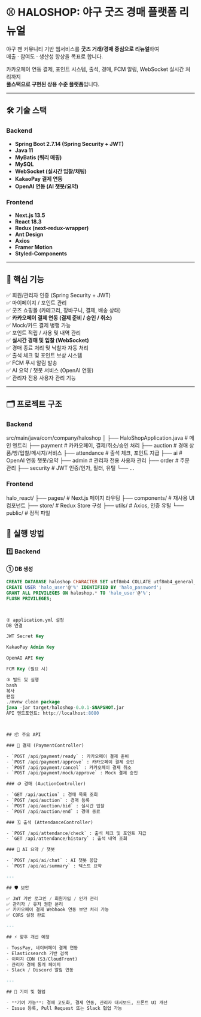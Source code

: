 # ⚾ HALOSHOP: 야구 굿즈 경매 플랫폼 리뉴얼

야구 팬 커뮤니티 기반 웹서비스를 **굿즈 거래/경매 중심으로 리뉴얼**하여  
매출 · 참여도 · 생산성 향상을 목표로 합니다.

카카오페이 연동 결제, 포인트 시스템, 출석, 경매, FCM 알림, WebSocket 실시간 처리까지  
**풀스택으로 구현된 상용 수준 플랫폼**입니다.

---

## 🛠️ 기술 스택

### Backend
- **Spring Boot 2.7.14 (Spring Security + JWT)**
- **Java 11**
- **MyBatis (쿼리 매핑)**
- **MySQL**
- **WebSocket (실시간 입찰/채팅)**
- **KakaoPay 결제 연동**
- **OpenAI 연동 (AI 챗봇/요약)**

### Frontend
- **Next.js 13.5**
- **React 18.3**
- **Redux (next-redux-wrapper)**
- **Ant Design**
- **Axios**
- **Framer Motion**
- **Styled-Components**

---

## 🚩 핵심 기능

✅ 회원/관리자 인증 (Spring Security + JWT)  
✅ 마이페이지 / 포인트 관리  
✅ 굿즈 쇼핑몰 (카테고리, 장바구니, 결제, 배송 상태)  
✅ **카카오페이 결제 연동 (결제 준비 / 승인 / 취소)**  
✅ Mock/카드 결제 병행 가능  
✅ 포인트 적립 / 사용 및 내역 관리  
✅ **실시간 경매 및 입찰 (WebSocket)**  
✅ 경매 종료 처리 및 낙찰자 자동 처리  
✅ 출석 체크 및 포인트 보상 시스템  
✅ FCM 푸시 알림 발송  
✅ AI 요약 / 챗봇 서비스 (OpenAI 연동)  
✅ 관리자 전용 사용자 관리 기능

---

## 🗂️ 프로젝트 구조

### Backend
src/main/java/com/company/haloshop
│
├── HaloShopApplication.java # 메인 엔트리
├── payment # 카카오페이, 결제/취소/승인 처리
├── auction # 경매 상품/방/입찰/메시지/서비스
├── attendance # 출석 체크, 포인트 지급
├── ai # OpenAI 연동 챗봇/요약
├── admin # 관리자 전용 사용자 관리
├── order # 주문 관리
├── security # JWT 인증/인가, 필터, 유틸
└── ...

### Frontend
halo_react/
├── pages/ # Next.js 페이지 라우팅
├── components/ # 재사용 UI 컴포넌트
├── store/ # Redux Store 구성
├── utils/ # Axios, 인증 유틸
└── public/ # 정적 파일


## 🚀 실행 방법

### 1️⃣ Backend

#### ① DB 생성
```sql
CREATE DATABASE haloshop CHARACTER SET utf8mb4 COLLATE utf8mb4_general_ci;
CREATE USER 'halo_user'@'%' IDENTIFIED BY 'halo_password';
GRANT ALL PRIVILEGES ON haloshop.* TO 'halo_user'@'%';
FLUSH PRIVILEGES;



② application.yml 설정
DB 연결

JWT Secret Key

KakaoPay Admin Key

OpenAI API Key

FCM Key (필요 시)

③ 빌드 및 실행
bash
복사
편집
./mvnw clean package
java -jar target/haloshop-0.0.1-SNAPSHOT.jar
API 엔드포인트: http://localhost:8080



## 📦 주요 API

### 🧾 결제 (PaymentController)

- `POST /api/payment/ready` : 카카오페이 결제 준비
- `POST /api/payment/approve` : 카카오페이 결제 승인
- `POST /api/payment/cancel` : 카카오페이 결제 취소
- `POST /api/payment/mock/approve` : Mock 결제 승인

### 🪙 경매 (AuctionController)

- `GET /api/auction` : 경매 목록 조회
- `POST /api/auction` : 경매 등록
- `POST /api/auction/bid` : 실시간 입찰
- `POST /api/auction/end` : 경매 종료

### 🗓️ 출석 (AttendanceController)

- `POST /api/attendance/check` : 출석 체크 및 포인트 지급
- `GET /api/attendance/history` : 출석 내역 조회

### 🤖 AI 요약 / 챗봇

- `POST /api/ai/chat` : AI 챗봇 응답
- `POST /api/ai/summary` : 텍스트 요약

---

## 🛡️ 보안

✅ JWT 기반 로그인 / 회원가입 / 인가 관리  
✅ 관리자 / 유저 권한 분리  
✅ 카카오페이 결제 Webhook 연동 보안 처리 가능  
✅ CORS 설정 완료

---

## ⚡ 향후 개선 예정

- TossPay, 네이버페이 결제 연동
- Elasticsearch 기반 검색
- 이미지 CDN (S3/CloudFront)
- 관리자 경매 통계 페이지
- Slack / Discord 알림 연동

---

## 👥 기여 및 협업

- **기여 가능**: 경매 고도화, 결제 연동, 관리자 대시보드, 프론트 UI 개선
- Issue 등록, Pull Request 또는 Slack 협업 가능
